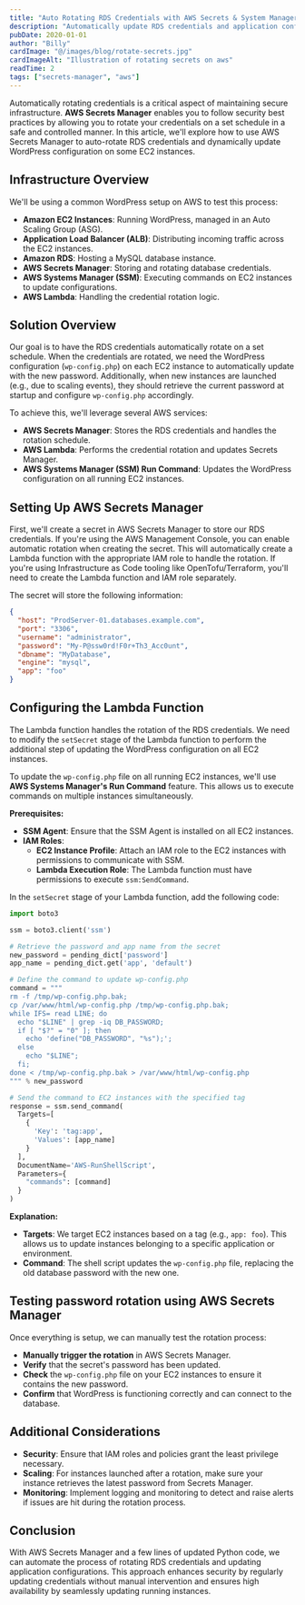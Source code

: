 ```yaml
---
title: "Auto Rotating RDS Credentials with AWS Secrets & System Manager"
description: "Automatically update RDS credentials and application config on EC2 instances."
pubDate: 2020-01-01
author: "Billy"
cardImage: "@/images/blog/rotate-secrets.jpg"
cardImageAlt: "Illustration of rotating secrets on aws"
readTime: 2
tags: ["secrets-manager", "aws"]
---
```


Automatically rotating credentials is a critical aspect of maintaining secure infrastructure. **AWS Secrets Manager** enables you to follow security best practices by allowing you to rotate your credentials on a set schedule in a safe and controlled manner. In this article, we'll explore how to use AWS Secrets Manager to auto-rotate RDS credentials and dynamically update WordPress configuration on some EC2 instances.

## Infrastructure Overview

We'll be using a common WordPress setup on AWS to test this process:

- **Amazon EC2 Instances**: Running WordPress, managed in an Auto Scaling Group (ASG).
- **Application Load Balancer (ALB)**: Distributing incoming traffic across the EC2 instances.
- **Amazon RDS**: Hosting a MySQL database instance.
- **AWS Secrets Manager**: Storing and rotating database credentials.
- **AWS Systems Manager (SSM)**: Executing commands on EC2 instances to update configurations.
- **AWS Lambda**: Handling the credential rotation logic.

## Solution Overview

Our goal is to have the RDS credentials automatically rotate on a set schedule. When the credentials are rotated, we need the WordPress configuration (`wp-config.php`) on each EC2 instance to automatically update with the new password. Additionally, when new instances are launched (e.g., due to scaling events), they should retrieve the current password at startup and configure `wp-config.php` accordingly.

To achieve this, we'll leverage several AWS services:

- **AWS Secrets Manager**: Stores the RDS credentials and handles the rotation schedule.
- **AWS Lambda**: Performs the credential rotation and updates Secrets Manager.
- **AWS Systems Manager (SSM) Run Command**: Updates the WordPress configuration on all running EC2 instances.

## Setting Up AWS Secrets Manager

First, we'll create a secret in AWS Secrets Manager to store our RDS credentials. If you're using the AWS Management Console, you can enable automatic rotation when creating the secret. This will automatically create a Lambda function with the appropriate IAM role to handle the rotation. If you're using Infrastructure as Code tooling like OpenTofu/Terraform, you'll need to create the Lambda function and IAM role separately.

The secret will store the following information:

```json
{
  "host": "ProdServer-01.databases.example.com",
  "port": "3306",
  "username": "administrator",
  "password": "My-P@ssw0rd!F0r+Th3_Acc0unt",
  "dbname": "MyDatabase",
  "engine": "mysql",
  "app": "foo"
}
```

## Configuring the Lambda Function

The Lambda function handles the rotation of the RDS credentials. We need to modify the `setSecret` stage of the Lambda function to perform the additional step of updating the WordPress configuration on all EC2 instances.

To update the `wp-config.php` file on all running EC2 instances, we'll use **AWS Systems Manager's Run Command** feature. This allows us to execute commands on multiple instances simultaneously.

**Prerequisites:**

- **SSM Agent**: Ensure that the SSM Agent is installed on all EC2 instances.
- **IAM Roles**:
  - **EC2 Instance Profile**: Attach an IAM role to the EC2 instances with permissions to communicate with SSM.
  - **Lambda Execution Role**: The Lambda function must have permissions to execute `ssm:SendCommand`.

In the `setSecret` stage of your Lambda function, add the following code:

```python
import boto3

ssm = boto3.client('ssm')

# Retrieve the password and app name from the secret
new_password = pending_dict['password']
app_name = pending_dict.get('app', 'default')

# Define the command to update wp-config.php
command = """
rm -f /tmp/wp-config.php.bak;
cp /var/www/html/wp-config.php /tmp/wp-config.php.bak;
while IFS= read LINE; do
  echo "$LINE" | grep -iq DB_PASSWORD;
  if [ "$?" = "0" ]; then
    echo 'define("DB_PASSWORD", "%s");';
  else
    echo "$LINE";
  fi;
done < /tmp/wp-config.php.bak > /var/www/html/wp-config.php
""" % new_password

# Send the command to EC2 instances with the specified tag
response = ssm.send_command(
  Targets=[
    {
      'Key': 'tag:app',
      'Values': [app_name]
    }
  ],
  DocumentName='AWS-RunShellScript',
  Parameters={
    "commands": [command]
  }
)
```

**Explanation:**

- **Targets**: We target EC2 instances based on a tag (e.g., `app: foo`). This allows us to update instances belonging to a specific application or environment.
- **Command**: The shell script updates the `wp-config.php` file, replacing the old database password with the new one.

## Testing password rotation using AWS Secrets Manager

Once everything is setup, we can manually test the rotation process:

- **Manually trigger the rotation** in AWS Secrets Manager.
- **Verify** that the secret's password has been updated.
- **Check** the `wp-config.php` file on your EC2 instances to ensure it contains the new password.
- **Confirm** that WordPress is functioning correctly and can connect to the database.

## Additional Considerations

- **Security**: Ensure that IAM roles and policies grant the least privilege necessary.
- **Scaling**: For instances launched after a rotation, make sure your instance retrieves the latest password from Secrets Manager.
- **Monitoring**: Implement logging and monitoring to detect and raise alerts if issues are hit during the rotation process.

## Conclusion

With AWS Secrets Manager and a few lines of updated Python code, we can automate the process of rotating RDS credentials and updating application configurations. This approach enhances security by regularly updating credentials without manual intervention and ensures high availability by seamlessly updating running instances.
